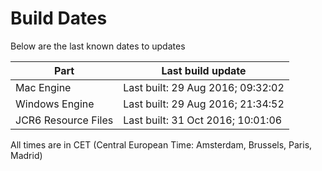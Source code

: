 # Build Dates

Below are the last known dates to updates

Part | Last build update
-----|-----
Mac Engine | Last built: 29 Aug 2016; 09:32:02
Windows Engine | Last built: 29 Aug 2016; 21:34:52
JCR6 Resource Files | Last built: 31 Oct 2016; 10:01:06
All times are in CET (Central European Time: Amsterdam, Brussels, Paris, Madrid)



